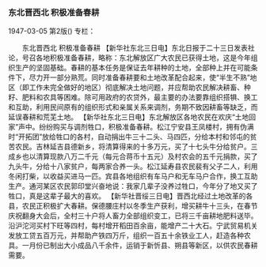 ### 东北晋西北  积极准备春耕

1947-03-05
第2版()
专栏：

　　东北晋西北
    积极准备春耕
    【新华社东北三日电】东北日报于二十三日发表社论，号召各地积极准备春耕，略称：东北解放区广大农民已获得土地，这是今年组织生产的坚固基础。春耕的基本任务是保证去年耕种的土地，全部种上并在可能条件下，尽力开一部分熟荒。同时准备春耕要和土地改革配合起来，使“半生不熟”地区（即工作未完全做好的地区）彻底解决土地问题，并应帮助农民解决耕畜、种籽、肥料和农具等困难。除可用政府的农贷外，最主要的办法要靠组织搭犋、换工和互助，利用民间原有的组织形式和亲属关系来调剂，务期不致因耕畜等缺乏，而延误春耕和荒芜土地。
    【新华社东北三日电】东北解放区各地农民在欢庆“土地回家”声中。纷纷购买与调剂牲口，积极准备春耕。松江宁安县王凤楼村，拥有伪满时“开拓团”放给牲口的各村，自动捐出牛三十二头、马四匹，分给本村和邻屯的贫苦农民。吉林延吉县德新乡，将清算得来的十多万元，买了十七头牛分给贫户。三成乡也以清算现款八万二千元（每元合蒋币十五元）及村农会的五千元捐款，买了九头牛，分给十八家贫户，每两家合养一头。松江延寿县农民裴有父子二人，利用冬闲打柴，以收益买进马一匹。宾县各地组织有车马户和无车马户合作，换工互助生产。通河某区农民郭印堂兴奋地说：我家几辈子没养过牲口，今年分了地又买了牲口，真是这辈子最大的喜欢。
    【新华社晋绥三日电】晋西北经过土地改革的各县，农民正积极扩大春耕。保德腰庄村以冬季生产获利，增买耕牛十三头，在春节庆祝翻身大会后，全村三十户将人畜力全部组织变工，已将三千亩耕地肥料送毕。沿沪沱河买村下旺等四村，每村增开稻田百余亩，能增产二十大石。宁武贸易机关发放工贷五百万元，并帮助产铁四万斤，组织一百五十余铁业工人，赶造各种农具。一月份已制出大小成品八千余件，运销于新忻县、朔县等新区，以供农民春耕需要。
